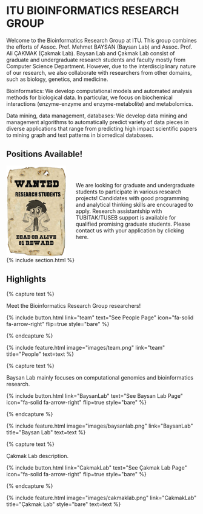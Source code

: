 ---
---

# ITU BIOINFORMATICS RESEARCH GROUP

Welcome to the Bioinformatics Research Group at ITU. This group combines the efforts of Assoc. Prof. Mehmet BAYSAN (Baysan Lab) and Assoc. Prof. Ali ÇAKMAK (Çakmak Lab).  Baysan Lab and Çakmak Lab consist of graduate and undergraduate research students and faculty mostly from Computer Science Department. However, due to the interdisciplinary nature of our research, we also collaborate with researchers from other domains, such as biology, genetics, and medicine.

Bioinformatics: We develop computational models and automated analysis methods for biological data. In particular, we focus on biochemical interactions (enzyme-enzyme and enzyme-metabolite) and metabolomics.

Data mining, data management, databases: We develop data mining and management algorithms to automatically predict variety of data pieces in diverse applications that range from predicting high impact scientific papers to mining graph and text patterns in biomedical databases.

## Positions Available!

<div style="display: flex; align-items: center; justify-content: center;">
  <img src="/images/research_student_bg.png" alt="Örnek Resim" width="180" height="240" style="margin-right: 25px;">

  <p style="gap: 20px;"> 
  We are looking for graduate and undergraduate students to participate in various research projects! Candidates with good programming and analytical thinking skills are encouraged to apply. Research assistantship with TUBITAK/TUSEB support is available for qualified promising graduate students. Please contact us with your application by <a href="https://docs.google.com/forms/d/e/1FAIpQLSeHzXpqPr0JQ2X71AHkqUtZ17Yes0GLKx1S9pLV0yDZABxjCw/viewform" style="text-decoration: none;">clicking here</a>.
  </p>

</div>
{% include section.html %}

## Highlights

{% capture text %}

Meet the Bioinformatics Research Group researchers!

{%
  include button.html
  link="team"
  text="See People Page"
  icon="fa-solid fa-arrow-right"
  flip=true
  style="bare"
%}

{% endcapture %}

{%
  include feature.html
  image="images/team.png"
  link="team"
  title="People"
  text=text
%}

{% capture text %}

Baysan Lab mainly focuses on computational genomics and bioinformatics research.

{%
  include button.html
  link="BaysanLab"
  text="See Baysan Lab Page"
  icon="fa-solid fa-arrow-right"
  flip=true
  style="bare"
%}

{% endcapture %}

{%
  include feature.html
  image="images/baysanlab.png"
  link="BaysanLab"
  title="Baysan Lab"
  text=text
%}

{% capture text %}

Çakmak Lab description.

{%
  include button.html
  link="CakmakLab"
  text="See Çakmak Lab Page"
  icon="fa-solid fa-arrow-right"
  flip=true
  style="bare"
%}

{% endcapture %}

{%
  include feature.html
  image="images/cakmaklab.png"
  link="CakmakLab"
  title="Çakmak Lab"
  style="bare"
  text=text
%}
